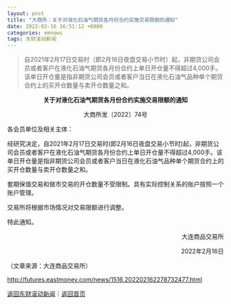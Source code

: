 ```yaml
---
layout: post
title: "大商所：关于对液化石油气期货各月份合约实施交易限额的通知"
date: 2022-02-16 16:51:12 +0800
categories: emnews
tags: 东财滚动新闻
---
```

> 自2021年2月17日交易时（即2月16日夜盘交易小节时）起，非期货公司会员或者客户在液化石油气期货各月份合约上单日开仓量不得超过4,000手。该单日开仓量是指非期货公司会员或者客户当日在液化石油气品种单个期货合约上的买开仓数量与卖开仓数量之和。

<p style="text-align:center;"><strong>关于对液化石油气期货各月份合约实施交易限额的通知</strong></p><p style="text-align:center;">大商所发〔2022〕74号</p><p>各会员单位及相关主体：</p><p>经研究决定，自2021年2月17日交易时(即2月16日夜盘交易小节时)起，非期货公司会员或者客户在液化石油气期货各月份合约上单日开仓量不得超过4,000手。该单日开仓量是指非期货公司会员或者客户当日在液化石油气品种单个期货合约上的买开仓数量与卖开仓数量之和。</p><p>套期保值交易和做市交易的开仓数量不受限制。具有实际控制关系的账户按照一个账户管理。</p><p>交易所将根据市场情况对交易限额进行调整。</p><p>特此通知。</p><p style="text-align:right;">大连商品交易所</p><p style="text-align:right;">2022年2月16日</p><p class="em_media">（文章来源：大连商品交易所）</p>

<http://futures.eastmoney.com/news/1516,202202162278732477.html>

[返回东财滚动新闻](//finews.withounder.com/emnews/)｜[返回首页](//finews.withounder.com/)
